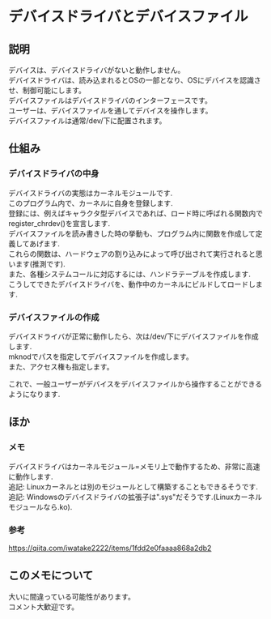 # デバイスドライバとデバイスファイル
## 説明  
デバイスは、デバイスドライバがないと動作しません。  
デバイスドライバは、読み込まれるとOSの一部となり、OSにデバイスを認識させ、制御可能にします。  
デバイスファイルはデバイスドライバのインターフェースです。  
ユーザーは、デバイスファイルを通してデバイスを操作します。  
デバイスファイルは通常/dev/下に配置されます。

## 仕組み
### デバイスドライバの中身  
デバイスドライバの実態はカーネルモジュールです.  
このプログラム内で、カーネルに自身を登録します.  
登録には、例えばキャラクタ型デバイスであれば、ロード時に呼ばれる関数内でregister_chrdev()を宣言します.  
デバイスファイルを読み書きした時の挙動も、プログラム内に関数を作成して定義してあげます.  
これらの関数は、ハードウェアの割り込みによって呼び出されて実行されると思います(推測です).  
また、各種システムコールに対応するには、ハンドラテーブルを作成します.  
こうしてできたデバイスドライバを、動作中のカーネルにビルドしてロードします.  

### デバイスファイルの作成
デバイスドライバが正常に動作したら、次は/dev/下にデバイスファイルを作成します.  
mknodでパスを指定してデバイスファイルを作成します。  
また、アクセス権も指定します。  

これで、一般ユーザーがデバイスをデバイスファイルから操作することができるようになります.   

## ほか
### メモ
デバイスドライバはカーネルモジュール=メモリ上で動作するため、非常に高速に動作します.  
追記: Linuxカーネルとは別のモジュールとして構築することもできるそうです.  
追記: Windowsのデバイスドライバの拡張子は".sys"だそうです.(Linuxカーネルモジュールなら.ko).

### 参考
https://qiita.com/iwatake2222/items/1fdd2e0faaaa868a2db2  

## このメモについて  
大いに間違っている可能性があります。  
コメント大歓迎です。  
